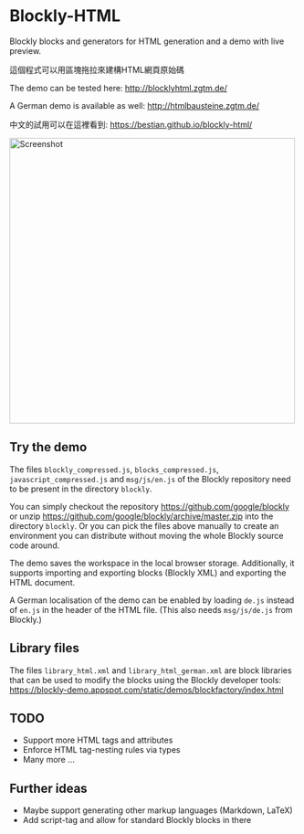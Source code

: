 # Blockly-HTML
Blockly blocks and generators for HTML generation and a demo with live preview.

這個程式可以用區塊拖拉來建構HTML網頁原始碼

The demo can be tested here: http://blocklyhtml.zgtm.de/

A German demo is available as well: http://htmlbausteine.zgtm.de/

中文的試用可以在這裡看到: https://bestian.github.io/blockly-html/

<img src="example.png" width="500" alt="Screenshot" />

## Try the demo

The files `blockly_compressed.js`, `blocks_compressed.js`, `javascript_compressed.js` and `msg/js/en.js`
of the Blockly repository need to be present in the directory `blockly`.

You can simply checkout the repository https://github.com/google/blockly or unzip https://github.com/google/blockly/archive/master.zip into the directory `blockly`.
Or you can pick the files above manually to create an environment you can distribute without moving the whole Blockly source code around.

The demo saves the workspace in the local browser storage. 
Additionally, it supports importing and exporting blocks (Blockly XML) and exporting the HTML document.

A German localisation of the demo can be enabled by loading `de.js` instead of `en.js` in the header of the HTML file. (This also needs `msg/js/de.js` from Blockly.)

## Library files

The files `library_html.xml` and `library_html_german.xml` are block libraries that can be used to modify the blocks using the Blockly developer tools: https://blockly-demo.appspot.com/static/demos/blockfactory/index.html

## TODO
 * Support more HTML tags and attributes
 * Enforce HTML tag-nesting rules via types
 * Many more …

## Further ideas
 * Maybe support generating other markup languages (Markdown, LaTeX)
 * Add script-tag and allow for standard Blockly blocks in there

